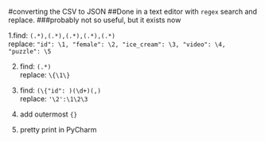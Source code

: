 #converting the CSV to JSON
##Done in a text editor with `regex` search and replace.
###probably not so useful, but it exists now

1.find: `(.*),(.*),(.*),(.*),(.*)`\
replace: `"id": \1, "female": \2, "ice_cream": \3, "video": \4, "puzzle": \5`


2. find: `(.*)`\
replace: `\{\1\}`

3. find: `(\{"id": )(\d+)(,)`\
replace: `'\2':\1\2\3`

4. add outermost `{}`

5. pretty print in PyCharm